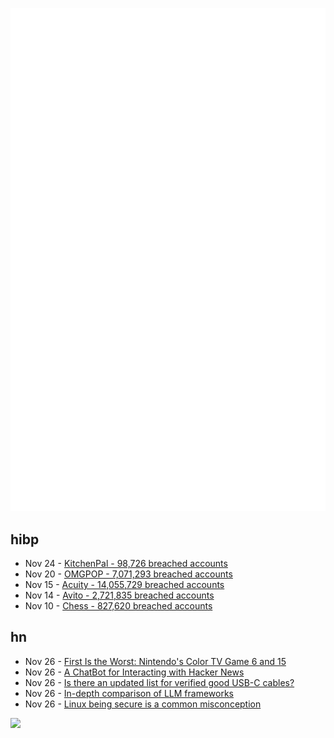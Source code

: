![Metrics](https://raw.githubusercontent.com/phixion/phixion/master/metrics.svg)

## hibp

<!--
for https://github.com/phixion/phixion/blob/main/.github/workflows/feeds.yml
-->
<!--START_SECTION:haveibeenpwnd-->
- Nov 24 - [KitchenPal - 98,726 breached accounts](https://haveibeenpwned.com/PwnedWebsites#KitchenPal)
- Nov 20 - [OMGPOP - 7,071,293 breached accounts](https://haveibeenpwned.com/PwnedWebsites#OMGPOP)
- Nov 15 - [Acuity - 14,055,729 breached accounts](https://haveibeenpwned.com/PwnedWebsites#Acuity)
- Nov 14 - [Avito - 2,721,835 breached accounts](https://haveibeenpwned.com/PwnedWebsites#Avito)
- Nov 10 - [Chess - 827,620 breached accounts](https://haveibeenpwned.com/PwnedWebsites#Chess)
<!--END_SECTION:haveibeenpwnd-->

## hn

<!--
for https://github.com/phixion/phixion/blob/main/.github/workflows/feeds.yml
-->
<!--START_SECTION:hn-->
- Nov 26 - [First Is the Worst: Nintendo's Color TV Game 6 and 15](https://nicole.express/2023/not-another-color-post-i-swear.html)
- Nov 26 - [A ChatBot for Interacting with Hacker News](https://share.streamlit.io/-/auth/app?redirect_uri=https%3A%2F%2Fnewsnerdhackerbot.streamlit.app%2F)
- Nov 26 - [Is there an updated list for verified good USB-C cables?](https://old.reddit.com/r/UsbCHardware/comments/vkfwug/is_there_an_updated_list_for_verified_good_usbc/)
- Nov 26 - [In-depth comparison of LLM frameworks](https://arxiv.org/abs/2311.12785)
- Nov 26 - [Linux being secure is a common misconception](https://madaidans-insecurities.github.io/linux.html)
<!--END_SECTION:hn-->

<!--
for https://yhype.me
-->
![](https://hit.yhype.me/github/profile?user_id=13013670)
